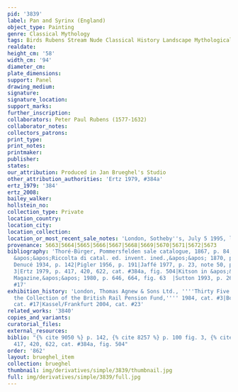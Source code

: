 ```yaml
---
pid: '3839'
label: Pan and Syrinx (England)
object_type: Painting
genre: Classical Mythology
tags: Birds Rubens Stream Nude Classical History Landscape Mythological Flowers
realdate: 
height_cm: '58'
width_cm: '94'
diameter_cm: 
plate_dimensions: 
support: Panel
drawing_medium: 
signature: 
signature_location: 
support_marks: 
further_inscription: 
collaborators: Peter Paul Rubens (1577-1632)
collaborator_notes: 
collectors_patrons: 
print_type: 
print_notes: 
printmaker: 
publisher: 
states: 
our_attribution: Produced in Jan Brueghel's Studio
other_attribution_authorities: 'Ertz 1979, #384a'
ertz_1979: '384'
ertz_2008: 
bailey_walker: 
hollstein_no: 
collection_type: Private
location_country: 
location_city: 
location_collection: 
location_or_most_recent_sale_notes: 'London, Sotheby''s, July 5 1995, lot #42'
provenance: 5663|5664|5665|5666|5667|5668|5669|5670|5671|5672|5673
bibliography: 'Thoré-Bürger, Pommersfelden sale catalogue, 1867, p. 84, cat. #210|Campori,
  &apos;&apos;Riccolta di catal. ed. invent. ined.,&apos;&apos; 1870, p. 191|(Possibly)
  Denucé 1934, p. 142|Pigler 1956, p. 191|Jaffé 1977, p. 23, note 50, p. 100 fig.
  3|Ertz 1979, p. 417, 420, 622, cat. #384a, fig. 504|Kitson in &apos;&apos;The Burlington
  Magazine,&apos;&apos; 1980, p. 646, 664, fig. 63  |Sutton 1993, p. 260-262, cat.
  #17'
exhibition_history: 'London, Thomas Agnew & Sons Ltd., ''''Thirty Five Paintings from
  the Collection of the British Rail Pension Fund,'''' 1984, cat. #3|Boston 1993,
  cat. #17|Kassel/Frankfurt 2004, cat. #23'
related_works: '3840'
copies_and_variants: 
curatorial_files: 
external_resources: 
biblio: "{% cite 9050 %} p. 142, {% cite 8257 %} p. 100 fig. 3, {% cite 9004 %} p.
  417, 420, 622, cat. #384a, fig. 504"
order: '862'
layout: brueghel_item
collection: brueghel
thumbnail: img/derivatives/simple/3839/thumbnail.jpg
full: img/derivatives/simple/3839/full.jpg
---
```

